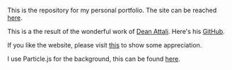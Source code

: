 This is the repository for my personal portfolio. The site can be reached [here](shahzaibparacha.me).

This is a the result of the wonderful work of [Dean Attali](https://deanattali.com/). Here's his [GitHub](https://github.com/daattali/).

If you like the website, please visit [this](https://github.com/daattali/beautiful-jekyll) to show some appreciation.

I use Particle.js for the background, this can be found [here](https://vincentgarreau.com/particles.js/).
